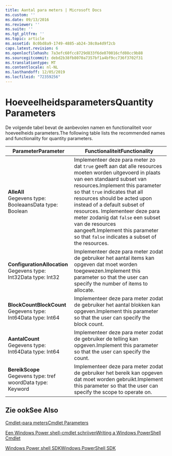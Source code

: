 ```yaml
---
title: Aantal para meters | Microsoft Docs
ms.custom: ''
ms.date: 09/13/2016
ms.reviewer: ''
ms.suite: ''
ms.tgt_pltfrm: ''
ms.topic: article
ms.assetid: 8c0bd8a9-1749-4885-ab24-38c0a4d9f2cb
caps.latest.revision: 6
ms.openlocfilehash: 7a3efc60fcc8729d833f6de070016cfd08cc9b88
ms.sourcegitcommit: debd2b38fb8070a7357bf1a4bf9cc736f3702f31
ms.translationtype: MT
ms.contentlocale: nl-NL
ms.lasthandoff: 12/05/2019
ms.locfileid: "72359256"
---
```

# <a name="quantity-parameters"></a><span data-ttu-id="7569a-102">Hoeveelheidsparameters</span><span class="sxs-lookup"><span data-stu-id="7569a-102">Quantity Parameters</span></span>

<span data-ttu-id="7569a-103">De volgende tabel bevat de aanbevolen namen en functionaliteit voor hoeveelheids parameters.</span><span class="sxs-lookup"><span data-stu-id="7569a-103">The following table lists the recommended names and functionality for quantity parameters.</span></span>

|<span data-ttu-id="7569a-104">Parameter</span><span class="sxs-lookup"><span data-stu-id="7569a-104">Parameter</span></span>|<span data-ttu-id="7569a-105">Functionaliteit</span><span class="sxs-lookup"><span data-stu-id="7569a-105">Functionality</span></span>|
|---|---|
|<span data-ttu-id="7569a-106">**Alle**</span><span class="sxs-lookup"><span data-stu-id="7569a-106">**All**</span></span><br><span data-ttu-id="7569a-107">Gegevens type: Booleaans</span><span class="sxs-lookup"><span data-stu-id="7569a-107">Data type: Boolean</span></span>|<span data-ttu-id="7569a-108">Implementeer deze para meter zo dat `true` geeft aan dat alle resources moeten worden uitgevoerd in plaats van een standaard subset van resources.</span><span class="sxs-lookup"><span data-stu-id="7569a-108">Implement this parameter so that `true` indicates that all resources should be acted upon instead of a default subset of resources.</span></span> <span data-ttu-id="7569a-109">Implementeer deze para meter zodanig dat `false` een subset van de resources aangeeft.</span><span class="sxs-lookup"><span data-stu-id="7569a-109">Implement this parameter so that `false` indicates a subset of the resources.</span></span>|
|<span data-ttu-id="7569a-110">**Configuration**</span><span class="sxs-lookup"><span data-stu-id="7569a-110">**Allocation**</span></span><br><span data-ttu-id="7569a-111">Gegevens type: Int32</span><span class="sxs-lookup"><span data-stu-id="7569a-111">Data type: Int32</span></span>|<span data-ttu-id="7569a-112">Implementeer deze para meter zodat de gebruiker het aantal items kan opgeven dat moet worden toegewezen.</span><span class="sxs-lookup"><span data-stu-id="7569a-112">Implement this parameter so that the user can specify the number of items to allocate.</span></span>|
|<span data-ttu-id="7569a-113">**BlockCount**</span><span class="sxs-lookup"><span data-stu-id="7569a-113">**BlockCount**</span></span><br><span data-ttu-id="7569a-114">Gegevens type: Int64</span><span class="sxs-lookup"><span data-stu-id="7569a-114">Data type: Int64</span></span>|<span data-ttu-id="7569a-115">Implementeer deze para meter zodat de gebruiker het aantal blokken kan opgeven.</span><span class="sxs-lookup"><span data-stu-id="7569a-115">Implement this parameter so that the user can specify the block count.</span></span>|
|<span data-ttu-id="7569a-116">**Aantal**</span><span class="sxs-lookup"><span data-stu-id="7569a-116">**Count**</span></span><br><span data-ttu-id="7569a-117">Gegevens type: Int64</span><span class="sxs-lookup"><span data-stu-id="7569a-117">Data type: Int64</span></span>|<span data-ttu-id="7569a-118">Implementeer deze para meter zodat de gebruiker de telling kan opgeven.</span><span class="sxs-lookup"><span data-stu-id="7569a-118">Implement this parameter so that the user can specify the count.</span></span>|
|<span data-ttu-id="7569a-119">**Bereik**</span><span class="sxs-lookup"><span data-stu-id="7569a-119">**Scope**</span></span><br><span data-ttu-id="7569a-120">Gegevens type: tref woord</span><span class="sxs-lookup"><span data-stu-id="7569a-120">Data type: Keyword</span></span>|<span data-ttu-id="7569a-121">Implementeer deze para meter zodat de gebruiker het bereik kan opgeven dat moet worden gebruikt.</span><span class="sxs-lookup"><span data-stu-id="7569a-121">Implement this parameter so that the user can specify the scope to operate on.</span></span>|

## <a name="see-also"></a><span data-ttu-id="7569a-122">Zie ook</span><span class="sxs-lookup"><span data-stu-id="7569a-122">See Also</span></span>

[<span data-ttu-id="7569a-123">Cmdlet-para meters</span><span class="sxs-lookup"><span data-stu-id="7569a-123">Cmdlet Parameters</span></span>](./cmdlet-parameters.md)

[<span data-ttu-id="7569a-124">Een Windows Power shell-cmdlet schrijven</span><span class="sxs-lookup"><span data-stu-id="7569a-124">Writing a Windows PowerShell Cmdlet</span></span>](./writing-a-windows-powershell-cmdlet.md)

[<span data-ttu-id="7569a-125">Windows Power shell SDK</span><span class="sxs-lookup"><span data-stu-id="7569a-125">Windows PowerShell SDK</span></span>](../windows-powershell-reference.md)
